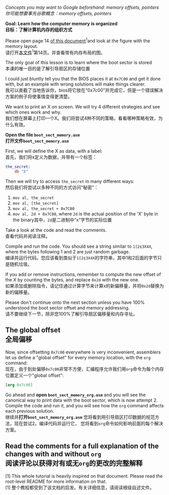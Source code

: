 *Concepts you may want to Google beforehand: memory offsets, pointers<br/>你可能想要事先谷歌概念：memory offsets, pointers*

**Goal: Learn how the computer memory is organized<br/>目标：了解计算机内存的组织方式**

Please open page 14 [of this document](http://www.cs.bham.ac.uk/~exr/lectures/opsys/10_11/lectures/os-dev.pdf)<sup>1</sup>and look at the figure with the memory layout.<br/>
请打开[本文件](http://www.cs.bham.ac.uk/~exr/scheases/opsys/10_11/scheases/os-dev.pdf)<sup>1</sup>第14页。并查看带有内存布局的图。

The only goal of this lesson is to learn where the boot sector is stored<br/>本课的唯一目的是了解引导扇区的存储位置

I could just bluntly tell you that the BIOS places it at `0x7C00` and
get it done with, but an example with wrong solutions will make things clearer.<br/>
我可以直截了当地告诉你，bios将它放在“0x7c00”并完成它，但是一个错误解决方案的例子将使事情变得更清楚。

We want to print an X on screen. We will try 4 different strategies
and see which ones work and why.<br/>我们想在屏幕上打印一个X。我们将尝试4种不同的策略，看看哪种策略有效，为什么有效。

**Open the file `boot_sect_memory.asm`<br/>打开文件`boot_sect_memory.asm`**

First, we will define the X as data, with a label:<br/>首先，我们将x定义为数据，并带有一个标签：
```nasm
the_secret:
    db "X"
```

Then we will try to access `the_secret` in many different ways:<br/>然后我们将尝试以多种不同的方式访问“秘密”：

1. `mov al, the_secret`
2. `mov al, [the_secret]`
3. `mov al, the_secret + 0x7C00`
4. `mov al, 2d + 0x7C00`, where `2d` is the actual position of the 'X' byte in the binary其中，`2d`是二进制中“x”字节的实际位置

Take a look at the code and read the comments.<br/>查看代码并阅读注释。

Compile and run the code. You should see a string similar to `1[2¢3X4X`, where
the bytes following 1 and 2 are just random garbage.<br/>编译并运行代码。您应该看到类似于`1[2¢3X4X`的字符串，其中1和2后面的字节只是随机垃圾。

If you add or remove instructions, remember to compute the new offset of the X
by counting the bytes, and replace `0x2d` with the new one.<br/>如果添加或删除指令，请记住通过计算字节来计算x的新偏移量，并将`0x2d`替换为新的偏移量。

Please don't continue onto the next section unless you have 100% understood
the boot sector offset and memory addressing.<br/>请不要继续下一节，除非您100%了解引导扇区偏移量和内存寻址。


The global offset<br/>全局偏移
-----------------

Now, since offsetting `0x7c00` everywhere is very inconvenient, assemblers let
us define a "global offset" for every memory location, with the `org` command:<br/>
现在，由于到处偏移`0x7c00`非常不方便，汇编程序允许我们用`org`命令为每个内存位置定义一个"global offset":

```nasm
[org 0x7c00]
```

Go ahead and **open `boot_sect_memory_org.asm`** and you will see the canonical
way to print data with the boot sector, which is now attempt 2. Compile the code
and run it, and you will see how the `org` command affects each previous solution.<br/>
继续并**打开`boot_sect_memory_org.asm`** 您将看到用引导扇区打印数据的规范方法，现在尝试2。编译代码并运行它，
您将看到`org`命令如何影响前面的每个解决方案。

Read the comments for a full explanation of the changes with and without `org`<br/>
阅读评论以获得对有或无`org`的更改的完整解释
-----

[1] This whole tutorial is heavily inspired on that document. Please read the
root-level README for more information on that.<br/>[1] 整个教程都受到了该文档的启发。有关详细信息，请阅读根级自述文件。
